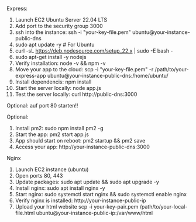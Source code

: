 Express:

1. Launch EC2 Ubuntu Server 22.04 LTS
2. Add port to the security group 3000
3. ssh into the instance: ssh -i "your-key-file.pem" ubuntu@your-instance-public-dns
4. sudo apt update -y  # For Ubuntu
5. curl -sL https://deb.nodesource.com/setup_22.x | sudo -E bash -
6. sudo apt-get install -y nodejs
7. Verify installation: node -v && npm -v
8. Move your app to the cloud: scp -i "your-key-file.pem" -r /path/to/your-express-app ubuntu@your-instance-public-dns:/home/ubuntu/
9. Install dependencis: npm install
10. Start the server locally: node app.js
11. Test the server locally: curl http://public-dns:3000

Optional: auf port 80 starten!!

Optional:
1. Install pm2: sudo npm install pm2 -g
2. Start the app: pm2 start app.js
3. App should start on reboot: pm2 startup && pm2 save
4. Access your app: http://your-instance-public-dns:3000


Nginx
1. Launch EC2 instance (ubuntu)
2. Open ports 80, 443
3. Update packages: sudo apt update && sudo apt upgrade -y
4. Install nginx: sudo apt install nginx -y
5. Start nginx: sudo systemctl start nginx && sudo systemctl enable nginx
6. Verify nginx is installed: http://your-instance-public-ip
7. Upload your html website scp -i your-key-pair.pem /path/to/your-local-file.html ubuntu@your-instance-public-ip:/var/www/html

